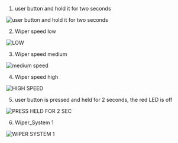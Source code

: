 1. user button and hold it for two seconds

![user button and hold it for two seconds](https://user-images.githubusercontent.com/85924451/168422311-c8ea021d-c222-49f4-b197-2f7125e32a51.PNG)

2. Wiper speed low

![LOW](https://user-images.githubusercontent.com/85924451/168422355-c136ffc3-90b0-4510-8a31-57940864e76b.PNG)

3. Wiper speed medium

![medium speed](https://user-images.githubusercontent.com/85924451/168422393-47f5cce1-6d41-4ad8-aaa9-d4ffc9a074ed.PNG)

4. Wiper speed high

![HIGH SPEED](https://user-images.githubusercontent.com/85924451/168422419-3cebfbc9-cd09-4589-90fd-dea49593bca0.PNG)

5. user button is pressed and held for 2 seconds, the red LED is off

![PRESS   HELD FOR 2 SEC](https://user-images.githubusercontent.com/85924451/168422452-4d63e48b-d160-439b-b538-a1cbc94ec9d4.PNG)

6. Wiper_System 1

![WIPER SYSTEM 1](https://user-images.githubusercontent.com/85924451/168422496-40f16202-aa74-47c0-9f8b-c707840e592c.PNG)
